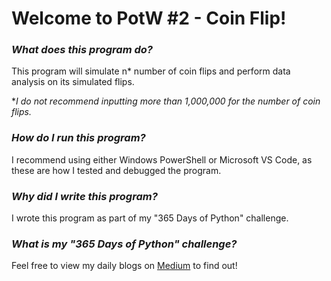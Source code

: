 # **Welcome to PotW #2 - Coin Flip!**

### ***What does this program do?***

This program will simulate n* number of coin flips and perform data analysis on its simulated flips.

**I do not recommend inputting more than 1,000,000 for the number of coin flips.*

### ***How do I run this program?***

I recommend using either Windows PowerShell or Microsoft VS Code, as these are how I tested and debugged the program.

### ***Why did I write this program?***

I wrote this program as part of my "365 Days of Python" challenge.

### ***What is my "365 Days of Python" challenge?***

Feel free to view my daily blogs on [Medium](https://medium.com/@1809031104050311011804) to find out!
